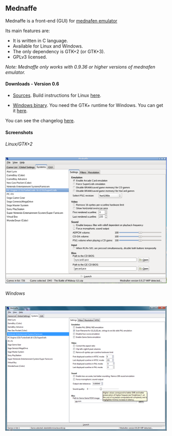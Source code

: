 ## Mednaffe
Mednaffe is a front-end (GUI) for [mednafen emulator](http://mednafen.sourceforge.net "mednafen emulator")

Its main features are:

 * It is written in C language.
 * Available for Linux and Windows.
 * The only dependency is GTK+2 (or GTK+3).
 * GPLv3 licensed.

*Note: Mednaffe only works with 0.9.36 or higher versions of mednafen emulator.*

#### Downloads - Version 0.6
 * [Sources](https://sites.google.com/site/amatcoder/mednaffe/downloads/mednaffe-0.6.tar.gz?attredirects=0 "mednaffe-0.6.tar.gz").
Build instructions for Linux [here](https://github.com/AmatCoder/mednaffe/blob/wiki/Building.md "Building on Linux").

 * [Windows binary](https://sites.google.com/site/amatcoder/mednaffe/downloads/mednaffe-0.6.zip?attredirects=0 "mednaffe-0.6.zip").
You need the GTK+ runtime for Windows. You can get it [here](http://downloads.sourceforge.net/gtk-win/gtk2-runtime-2.24.10-2012-10-10-ash.exe?download "gtk2-runtime-2.24.10-2012-10-10-ash.exe").

You can see the changelog [here](https://github.com/AmatCoder/mednaffe/blob/master/ChangeLog "ChangeLog").

#### Screenshots

###### Linux/GTK+2

![Mednaffe on Linux/GTK+2](https://github.com/AmatCoder/mednaffe/blob/wiki/screenshot_0830121713.png "Mednaffe on Linux/GTK+2")

###### Windows

![Mednaffe on Windows 7](https://github.com/AmatCoder/mednaffe/blob/wiki/screen_29_8_2013.png "Mednaffe on Windows 7")

